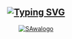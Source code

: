 <div align="center">

## [![Typing SVG](https://readme-typing-svg.herokuapp.com?font=Lemon+milk&color=00ff00&lines=Welcome+to+DAVIL+SACHU+PROFILE;WA+BOT+REPO+Created+by+DAVIL+SACHU)](https://github.com/DAVIL-SACHU)
 
[![SAwalogo](https://chat.whatsapp.com/GKXjURDQJXm4Bi96T9qny8.png)](https://chat.whatsapp.com/ICCTs3l2iC9BOwrlEs5KcQ)
  <div align="center">

